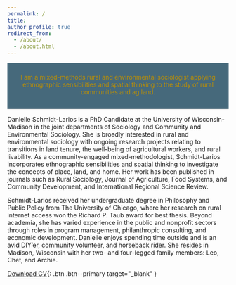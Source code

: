 ```yaml
---
permalink: /
title: 
author_profile: true
redirect_from: 
  - /about/
  - /about.html
---
```


<div style="background-color:#46697b; padding: 1rem; text-align: center; border-bottom: 0.5px solid #ccc;">
  <p style="margin-top: 0.5rem; color:#bf9000">I am a mixed-methods rural and environmental sociologist applying ethnographic sensibilities and spatial thinking to the study of rural communities and ag land.</p>
</div>


Danielle Schmidt-Larios is a PhD Candidate at the University of Wisconsin-Madison in the joint departments of Sociology and Community and Environmental Sociology. She is broadly interested in rural and environmental sociology with ongoing research projects relating to transitions in land tenure, the well-being of agricultural workers, and rural livability. As a community-engaged mixed-methodologist, Schmidt-Larios incorporates ethnographic sensibilities and spatial thinking to investigate the concepts of place, land, and home. Her work has been published in journals such as Rural Sociology, Journal of Agriculture, Food Systems, and Community Development, and International Regional Science Review. 

Schmidt-Larios received her undergraduate degree in Philosophy and Public Policy from The University of Chicago, where her research on rural internet access won the Richard P. Taub award for best thesis. Beyond academia, she has varied experience in the public and nonprofit sectors through roles in program management, philanthropic consulting, and economic development. Danielle enjoys spending time outside and is an avid DIY’er, community volunteer, and horseback rider. She resides in Madison, Wisconsin with her two- and four-legged family members: Leo, Chet, and Archie.

[Download CV](files/Aug2025_CV_Schmidt.pdf){: .btn .btn--primary target="_blank" }

